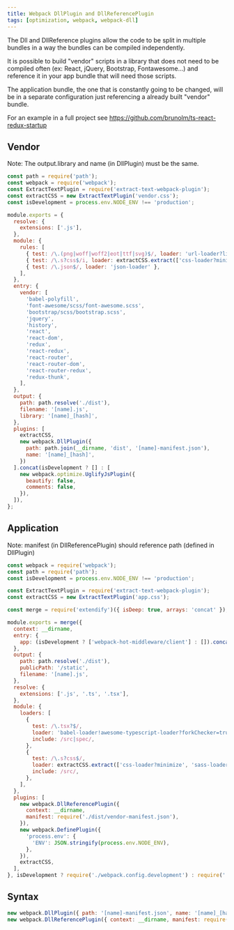 ```yaml
---
title: Webpack DllPlugin and DllReferencePlugin
tags: [optimization, webpack, webpack-dll]
---
```


The Dll and DllReference plugins allow the code to be split in multiple bundles in a way the bundles can be compiled independently.

It is possible to build "vendor" scripts in a library that does not need to be compiled often (ex: React, jQuery, Bootstrap, Fontawesome...) and reference it in your app bundle that will need those scripts.

The application bundle, the one that is constantly going to be changed, will be in a separate configuration just referencing a already built "vendor" bundle.

For an example in a full project see https://github.com/brunolm/ts-react-redux-startup

<!--more-->

## Vendor

Note: The output.library and name (in DllPlugin) must be the same.

```javascript
const path = require('path');
const webpack = require('webpack');
const ExtractTextPlugin = require('extract-text-webpack-plugin');
const extractCSS = new ExtractTextPlugin('vendor.css');
const isDevelopment = process.env.NODE_ENV !== 'production';

module.exports = {
  resolve: {
    extensions: ['.js'],
  },
  module: {
    rules: [
      { test: /\.(png|woff|woff2|eot|ttf|svg)$/, loader: 'url-loader?limit=100000' },
      { test: /\.s?css$/i, loader: extractCSS.extract(['css-loader?minimize', 'sass-loader']) },
      { test: /\.json$/, loader: 'json-loader' },
    ],
  },
  entry: {
    vendor: [
      'babel-polyfill',
      'font-awesome/scss/font-awesome.scss',
      'bootstrap/scss/bootstrap.scss',
      'jquery',
      'history',
      'react',
      'react-dom',
      'redux',
      'react-redux',
      'react-router',
      'react-router-dom',
      'react-router-redux',
      'redux-thunk',
    ],
  },
  output: {
    path: path.resolve('./dist'),
    filename: '[name].js',
    library: '[name]_[hash]',
  },
  plugins: [
    extractCSS,
    new webpack.DllPlugin({
      path: path.join(__dirname, 'dist', '[name]-manifest.json'),
      name: '[name]_[hash]',
    })
  ].concat(isDevelopment ? [] : [
    new webpack.optimize.UglifyJsPlugin({
      beautify: false,
      comments: false,
    }),
  ]),
};
```

## Application

Note: manifest (in DllReferencePlugin) should reference path (defined in DllPlugin)

```javascript
const webpack = require('webpack');
const path = require('path');
const isDevelopment = process.env.NODE_ENV !== 'production';

const ExtractTextPlugin = require('extract-text-webpack-plugin');
const extractCSS = new ExtractTextPlugin('app.css');

const merge = require('extendify')({ isDeep: true, arrays: 'concat' });

module.exports = merge({
  context: __dirname,
  entry: {
    app: (isDevelopment ? ['webpack-hot-middleware/client'] : []).concat(['./src/']),
  },
  output: {
    path: path.resolve('./dist'),
    publicPath: '/static',
    filename: '[name].js',
  },
  resolve: {
    extensions: ['.js', '.ts', '.tsx'],
  },
  module: {
    loaders: [
      {
        test: /\.tsx?$/,
        loader: 'babel-loader!awesome-typescript-loader?forkChecker=true',
        include: /src|spec/,
      },
      {
        test: /\.s?css$/,
        loader: extractCSS.extract(['css-loader?minimize', 'sass-loader']),
        include: /src/,
      },
    ],
  },
  plugins: [
    new webpack.DllReferencePlugin({
      context: __dirname,
      manifest: require('./dist/vendor-manifest.json'),
    }),
    new webpack.DefinePlugin({
      'process.env': {
        'ENV': JSON.stringify(process.env.NODE_ENV),
      },
    }),
    extractCSS,
  ],
}, isDevelopment ? require('./webpack.config.development') : require('./webpack.config.production'));
```

## Syntax

```javascript
new webpack.DllPlugin({ path: '[name]-manifest.json', name: '[name]_[hash]' })
new webpack.DllReferencePlugin({ context: __dirname, manifest: require('./packname-manifest.json') })
```
